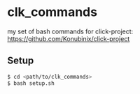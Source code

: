 # clk_commands
my set of bash commands for click-project: https://github.com/Konubinix/click-project

## Setup
```bash
$ cd <path/to/clk_commands>
$ bash setup.sh
```
